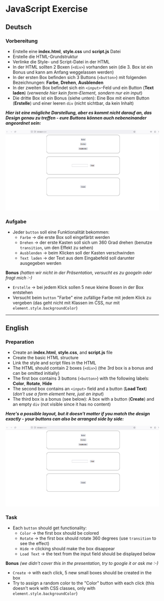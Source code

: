 # JavaScript Exercise

## Deutsch

### Vorbereitung

- Erstelle eine **index.html**, **style.css** und **script.js** Datei
- Erstelle die HTML-Grundstruktur
- Verlinke die Style- und Script-Datei in der HTML
- In der HTML sollten 2 Boxen (`<div>`) vorhanden sein (die 3. Box ist ein Bonus und kann am Anfang weggelassen werden)
- In der ersten Box befinden sich 3 Buttons (`<button>`) mit folgenden Bezeichnungen: **Farbe**, **Drehen**, **Ausblenden**  
- In der zweiten Box befindet sich ein `<input>`-Feld und ein Button (**Text laden**) (*verwende hier kein form-Element, sondern nur ein input*)
- Die dritte Box ist ein Bonus (siehe unten): Eine Box mit einem Button (**Erstelle**) und einer leeren `div` (nicht sichtbar, da kein Inhalt)

***Hier ist eine mögliche Darstellung, aber es kommt nicht darauf an, das Design genau zu treffen - eure Buttons können auch nebeneinander angeordnet sein:***

![Vorschau der Seite](mockup.png)

### Aufgabe
- Jeder `button` soll eine Funktionalität bekommen:
  - `Farbe` → die erste Box soll eingefärbt werden 
  - `Drehen` → der erste Kasten soll sich um 360 Grad drehen (benutze `transition`, um den Effekt zu sehen)
  - `Ausblenden` → beim Klicken soll der Kasten verschwinden
  - `Text laden` → der Text aus dem Eingabefeld soll darunter ausgegeben werden

**Bonus** *(hatten wir nicht in der Präsentation, versucht es zu googeln oder fragt mich :-)*
- `Erstelle` → bei jedem Klick sollen 5 neue kleine Boxen in der Box entstehen
- Versucht beim `button` "Farbe" eine zufällige Farbe mit jedem Klick zu vergeben (das geht nicht mit Klassen im CSS, nur mit `element.style.backgroundColor`)

---

## English

### Preparation

- Create an **index.html**, **style.css**, and **script.js** file
- Create the basic HTML structure
- Link the style and script files in the HTML
- The HTML should contain 2 boxes (`<div>`) (the 3rd box is a bonus and can be omitted initially)
- The first box contains 3 buttons (`<button>`) with the following labels: **Color**, **Rotate**, **Hide**
- The second box contains an `<input>` field and a button (**Load Text**) (*don't use a form element here, just an input*)
- The third box is a bonus (see below): A box with a button (**Create**) and an empty `div` (not visible since it has no content)

***Here's a possible layout, but it doesn't matter if you match the design exactly - your buttons can also be arranged side by side:***

![Page Preview](mockup.png)

### Task
- Each `button` should get functionality:
  - `Color` → the first box should be colored
  - `Rotate` → the first box should rotate 360 degrees (use `transition` to see the effect)
  - `Hide` → clicking should make the box disappear
  - `Load Text` → the text from the input field should be displayed below

**Bonus** *(we didn't cover this in the presentation, try to google it or ask me :-)*
- `Create` → with each click, 5 new small boxes should be created in the box
- Try to assign a random color to the "Color" button with each click (this doesn't work with CSS classes, only with `element.style.backgroundColor`)
